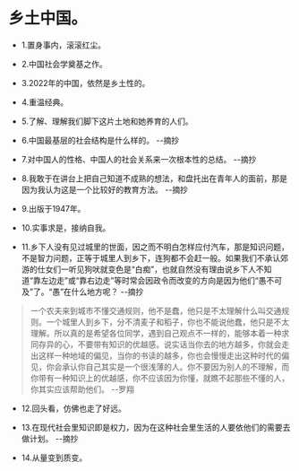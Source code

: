 # 乡土中国。

- 1.置身事内，滚滚红尘。

- 2.中国社会学奠基之作。

- 3.2022年的中国，依然是乡土性的。

- 4.重温经典。

- 5.了解、理解我们脚下这片土地和她养育的人们。

- 6.中国最基层的社会结构是什么样的。 --摘抄

- 7.对中国人的性格、中国人的社会关系来一次根本性的总结。 --摘抄

- 8.我敢于在讲台上把自己知道不成熟的想法，和盘托出在青年人的面前，那是因为我认为这是一个比较好的教育方法。 --摘抄

- 9.出版于1947年。

- 10.实事求是，接纳自我。

- 11.乡下人没有见过城里的世面，因之而不明白怎样应付汽车，那是知识问题，不是智力问题，正等于城里人到乡下，连狗都不会赶一般。如果我们不承认郊游的仕女们一听见狗吠就变色是“白痴”，也就自然没有理由说乡下人不知道“靠左边走”或“靠右边走”等时常会因政令而改变的方向是因为他们“愚不可及”了。“愚”在什么地方呢？ --摘抄

>一个农夫来到城市不懂交通规则，他不是蠢，他只是不太理解什么叫交通规则。一个城里人到乡下，分不清麦子和稻子，你也不能说他蠢，他只是不太理解。所以真的是希望各位同学，遇到自己观点不一样的，能够本着一种求同存异的心，不要带有知识的优越感。说实话当你去的地方越多，你就会走出这样一种地域的偏见，当你的书读的越多，你也会慢慢走出这种时代的偏见，你会承认你自己其实是一个很浅薄的人。你不要因为别人的不理解，而你带有一种知识上的优越感，你不应该因为你懂，就瞧不起那些不懂的人，你其实应该帮助他们。 --罗翔

- 12.回头看，仿佛也走了好远。

- 13.在现代社会里知识即是权力，因为在这种社会里生活的人要依他们的需要去做计划。 --摘抄

- 14.从量变到质变。
